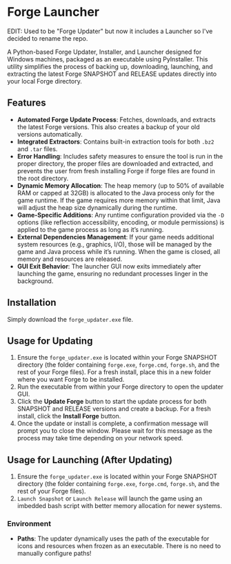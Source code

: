 # Forge Launcher

EDIT: Used to be "Forge Updater" but now it includes a Launcher so I've decided to rename the repo.

A Python-based Forge Updater, Installer, and Launcher designed for Windows machines, packaged as an executable using PyInstaller. This utility simplifies the process of backing up, downloading, launching, and extracting the latest Forge SNAPSHOT and RELEASE updates directly into your local Forge directory.

## Features

- **Automated Forge Update Process**: Fetches, downloads, and extracts the latest Forge versions. This also creates a backup of your old versions automatically.
- **Integrated Extractors**: Contains built-in extraction tools for both `.bz2` and `.tar` files.
- **Error Handling**: Includes safety measures to ensure the tool is run in the proper directory, the proper files are downloaded and extracted, and prevents the user from fresh installing Forge if forge files are found in the root directory.
- **Dynamic Memory Allocation**: The heap memory (up to 50% of available RAM or capped at 32GB) is allocated to the Java process only for the game runtime. If the game requires more memory within that limit, Java will adjust the heap size dynamically during the runtime.
- **Game-Specific Additions**: Any runtime configuration provided via the `-D` options (like reflection accessibility, encoding, or module permissions) is applied to the game process as long as it’s running.
- **External Dependencies Management**: If your game needs additional system resources (e.g., graphics, I/O), those will be managed by the game and Java process while it’s running. When the game is closed, all memory and resources are released.
- **GUI Exit Behavior**: The launcher GUI now exits immediately after launching the game, ensuring no redundant processes linger in the background.

## Installation

Simply download the `forge_updater.exe` file.


## Usage for Updating

1. Ensure the `forge_updater.exe` is located within your Forge SNAPSHOT directory (the folder containing `forge.exe`, `forge.cmd`, `forge.sh`, and the rest of your Forge files). For a fresh install, place this in a new folder where you want Forge to be installed.
2. Run the executable from within your Forge directory to open the updater GUI.
3. Click the **Update Forge** button to start the update process for both SNAPSHOT and RELEASE versions and create a backup. For a fresh install, click the **Install Forge** button.
4. Once the update or install is complete, a confirmation message will prompt you to close the window. Please wait for this message as the process may take time depending on your network speed.


## Usage for Launching (After Updating)

1. Ensure the `forge_updater.exe` is located within your Forge SNAPSHOT directory (the folder containing `forge.exe`, `forge.cmd`, `forge.sh`, and the rest of your Forge files).
2. `Launch Snapshot` or `Launch Release` will launch the game using an imbedded bash script with better memory allocation for newer systems.


### Environment

- **Paths**: The updater dynamically uses the path of the executable for icons and resources when frozen as an executable. There is no need to manually configure paths!
